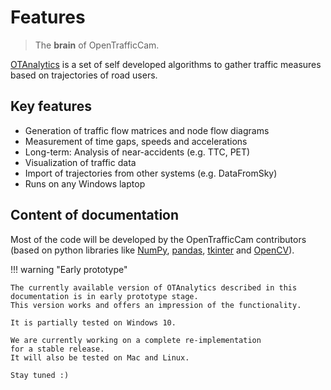 # Features

> The **brain** of OpenTrafficCam.

[OTAnalytics](https://github.com/OpenTrafficCam/OTAnalytics) is a set of self developed algorithms to gather traffic measures based on trajectories of road users.

## Key features

* Generation of traffic flow matrices and node flow diagrams
* Measurement of time gaps, speeds and accelerations
* Long-term: Analysis of near-accidents (e.g. TTC, PET)
* Visualization of traffic data
* Import of trajectories from other systems (e.g. DataFromSky)
* Runs on any Windows laptop

## Content of documentation

<!-- TODO Create content, and add links to content pages, links to the software then on the content pages -->

Most of the code will be developed by the OpenTrafficCam contributors (based on python libraries like [NumPy](https://numpy.org/),
[pandas](https://pandas.pydata.org/),
[tkinter](https://docs.python.org/3/library/tkinter.html)
and [OpenCV](https://opencv.org/)).

!!! warning "Early prototype"

    The currently available version of OTAnalytics described in this
    documentation is in early prototype stage.
    This version works and offers an impression of the functionality.  

    It is partially tested on Windows 10.

    We are currently working on a complete re-implementation
    for a stable release.
    It will also be tested on Mac and Linux.
    
    Stay tuned :)
